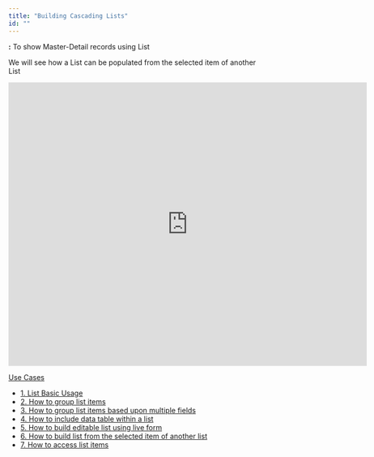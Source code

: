 ```yaml
---
title: "Building Cascading Lists"
id: ""
---
```


**:** To show Master-Detail records using List

We will see how a List can be populated from the selected item of another List

<iframe width="708" height="560" src="https://docs.google.com/presentation/d/e/2PACX-1vT_nf-NAx7XsQ76tiarfYqf5Nj-tmwwzA0EVxxEDsoGBnrlPsn6eXFxhK-_JKqGsZg_nq-B_OOlBwzM/embed?start=false&amp;loop=false&amp;delayms=3000" frameborder="0" allowfullscreen="allowfullscreen" mozallowfullscreen="mozallowfullscreen" webkitallowfullscreen="webkitallowfullscreen"></iframe>

[Use Cases](/learn/app-development/widgets/datalive/list/list-use-cases/)

- [1\. List Basic Usage](/learn/app-development/widgets/datalive/list/list-basic-usage/)
- [2\. How to group list items](/learn/how-tos/list-grouped/)
- [3\. How to group list items based upon multiple fields](/learn/how-tos/list-multi-grouped/)
- [4\. How to include data table within a list](/learn/how-tos/list-data-table/)
- [5\. How to build editable list using live form](/learn/how-tos/building-editable-list/)
- [6\. How to build list from the selected item of another list](/learn/how-tos/building-cascading-lists/)
- [7\. How to access list items](/learn/how-tos/list-item-access/)
